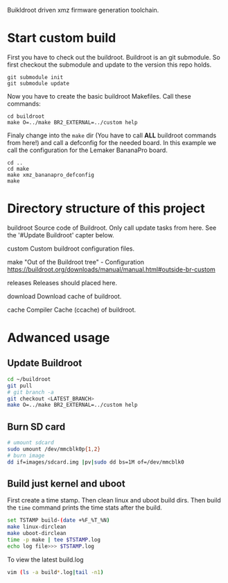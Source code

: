 Buikldroot driven xmz firmware generation toolchain.

# Start custom build
First you have to check out the buildroot. Buildroot is an git submodule.
So first checkout the submodule and update to the version this repo holds.
```
git submodule init
git submodule update
```

Now you have to create the basic buildroot Makefiles. Call these commands:
```
cd buildroot
make O=../make BR2_EXTERNAL=../custom help
```

Finaly change into the `make` dir (You have to call **ALL** buildroot commands
from here!) and call a defconfig for the needed board. In this example we call
the configuration for the Lemaker BananaPro board.
```
cd ..
cd make
make xmz_bananapro_defconfig
make
```

# Directory structure of this project

buildroot       Source code of Buildroot. Only call update tasks from here.
                See the '#Update Buildroot' capter below.

custom          Custom buildroot configuration files.

make            "Out of the Buildroot tree" - Configuration
                https://buildroot.org/downloads/manual/manual.html#outside-br-custom

releases        Releases should placed here.

download        Download cache of buildroot.

cache           Compiler Cache (ccache) of buildroot.


# Adwanced usage
## Update Buildroot
```bash
cd ~/buildroot
git pull
# git branch -a
git checkout <LATEST_BRANCH>
make O=../make BR2_EXTERNAL=../custom help
```

## Burn SD card
```bash
# umount sdcard
sudo umount /dev/mmcblk0p{1,2}
# burn image
dd if=images/sdcard.img |pv|sudo dd bs=1M of=/dev/mmcblk0
```

## Build just kernel and uboot
First create a time stamp. Then clean linux and uboot build dirs. Then build
the `time` command prints the time stats after the build.
```bash
set TSTAMP build-(date +%F_%T_%N)
make linux-dirclean
make uboot-dirclean
time -p make | tee $TSTAMP.log
echo log file>>> $TSTAMP.log
```

To view the latest build.log
```bash
vim (ls -a build*.log|tail -n1)
```
